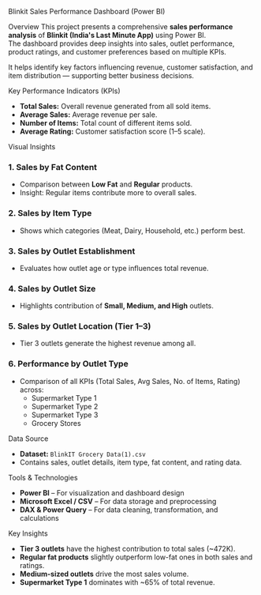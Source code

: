 Blinkit Sales Performance Dashboard (Power BI)

Overview
This project presents a comprehensive **sales performance analysis** of **Blinkit (India's Last Minute App)** using Power BI.  
The dashboard provides deep insights into sales, outlet performance, product ratings, and customer preferences based on multiple KPIs.

It helps identify key factors influencing revenue, customer satisfaction, and item distribution — supporting better business decisions.


Key Performance Indicators (KPIs)
- **Total Sales:** Overall revenue generated from all sold items.  
- **Average Sales:** Average revenue per sale.  
- **Number of Items:** Total count of different items sold.  
- **Average Rating:** Customer satisfaction score (1–5 scale).


Visual Insights
### 1. **Sales by Fat Content**
- Comparison between **Low Fat** and **Regular** products.
- Insight: Regular items contribute more to overall sales.

### 2. **Sales by Item Type**
- Shows which categories (Meat, Dairy, Household, etc.) perform best.

### 3. **Sales by Outlet Establishment**
- Evaluates how outlet age or type influences total revenue.

### 4. **Sales by Outlet Size**
- Highlights contribution of **Small, Medium, and High** outlets.

### 5. **Sales by Outlet Location (Tier 1–3)**
- Tier 3 outlets generate the highest revenue among all.

### 6. **Performance by Outlet Type**
- Comparison of all KPIs (Total Sales, Avg Sales, No. of Items, Rating) across:
  - Supermarket Type 1
  - Supermarket Type 2
  - Supermarket Type 3
  - Grocery Stores


Data Source
- **Dataset:** `BlinkIT Grocery Data(1).csv`  
- Contains sales, outlet details, item type, fat content, and rating data.


Tools & Technologies
- **Power BI** – For visualization and dashboard design  
- **Microsoft Excel / CSV** – For data storage and preprocessing  
- **DAX & Power Query** – For data cleaning, transformation, and calculations


Key Insights
- **Tier 3 outlets** have the highest contribution to total sales (~472K).  
- **Regular fat products** slightly outperform low-fat ones in both sales and ratings.  
- **Medium-sized outlets** drive the most sales volume.  
- **Supermarket Type 1** dominates with ~65% of total revenue.


    
